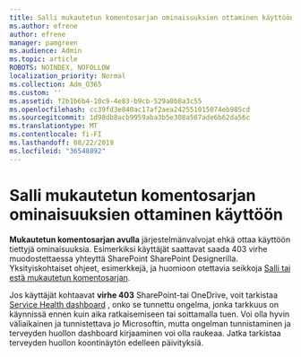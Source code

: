 ```yaml
---
title: Salli mukautetun komentosarjan ominaisuuksien ottaminen käyttöön
ms.author: efrene
author: efrene
manager: pamgreen
ms.audience: Admin
ms.topic: article
ROBOTS: NOINDEX, NOFOLLOW
localization_priority: Normal
ms.collection: Adm_O365
ms.custom: ''
ms.assetid: f2b1b6b4-10c9-4e83-b9cb-529a0b8a3c55
ms.openlocfilehash: cc39fd3e840ac17af2aea242551015074eb985cd
ms.sourcegitcommit: 1d98db8acb9959aba3b5e308a567ade6b62da56c
ms.translationtype: MT
ms.contentlocale: fi-FI
ms.lasthandoff: 08/22/2019
ms.locfileid: "36548892"
---
```

# <a name="allow-custom-script-to-enable-features"></a>Salli mukautetun komentosarjan ominaisuuksien ottaminen käyttöön

**Mukautetun komentosarjan avulla** järjestelmänvalvojat ehkä ottaa käyttöön tiettyjä ominaisuuksia. Esimerkiksi käyttäjät saattavat saada 403 virhe muodostettaessa yhteyttä SharePoint SharePoint Designerilla. Yksityiskohtaiset ohjeet, esimerkkejä, ja huomioon otettavia seikkoja [Salli tai estä mukautetun komentosarjan](https://docs.microsoft.com/sharepoint/allow-or-prevent-custom-script).

Jos käyttäjät kohtaavat **virhe 403** SharePoint-tai OneDrive, voit tarkistaa [Service Health dashboard](https://admin.microsoft.com/AdminPortal/Home#/servicehealth) , onko se tunnettu ongelma, jonka tarkkuus on käynnissä ennen kuin aika ratkaisemiseen tai soittamalla tuen. Voi olla hyvin väliaikainen ja tunnistettava jo Microsoftin, mutta ongelman tunnistaminen ja terveyden huollon dashboard kirjaaminen voi olla raukeaa. Jatka tarkistaa terveyden huollon koontinäytön edelleen päivityksiä.

